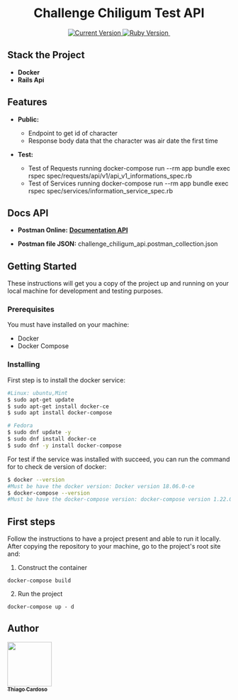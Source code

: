 <h1 align="center">Challenge Chiligum Test API</h1>

<p align="center">
  <a href="https://github.com/tiagoleal/coin_conversion">
    <img alt="Current Version" src="https://img.shields.io/badge/version-1.0.0 -blue.svg">
  </a>
  <a href="https://ruby-doc.org/core-2.7.1/">
    <img alt="Ruby Version" src="https://img.shields.io/badge/Ruby-2.7.1 -brightgreen.svg" target="_blank">
  </a>
  <a href="https://edgeguides.rubyonrails.org/6_0_release_notes.html">
    <img alt="" src="https://img.shields.io/badge/Rails-~> 6.0.2-blue.svg" target="_blank">
  </a>
</p>


## Stack the Project

- **Docker**
- **Rails Api**

## Features

- **Public:** 
   - Endpoint to get id of character
   - Response body data that the character was air date the first time

- **Test:** 
    - Test of Requests running docker-compose run --rm app bundle exec rspec spec/requests/api/v1/api_v1_informations_spec.rb
    - Test of Services running docker-compose run --rm app bundle exec rspec spec/services/information_service_spec.rb
    
## Docs API

  - **Postman Online:** [<b>Documentation API</b>](https://documenter.getpostman.com/view/2339597/TVmJhya9)

  - **Postman file JSON:** challenge_chiligum_api.postman_collection.json
  
  
## Getting Started

These instructions will get you a copy of the project up and running on your local machine for development and testing purposes.

### Prerequisites

You must have installed on your machine:

- Docker
- Docker Compose

### Installing

First step is to install the docker service:

```bash
#Linux: ubuntu,Mint
$ sudo apt-get update
$ sudo apt-get install docker-ce
$ sudo apt install docker-compose

# Fedora
$ sudo dnf update -y
$ sudo dnf install docker-ce
$ sudo dnf -y install docker-compose
```

For test if the service was installed with succeed, you can run the command for to check de version of docker:

```bash
$ docker --version
#Must be have the docker version: Docker version 18.06.0-ce
$ docker-compose --version
#Must be have the docker-compose version: docker-compose version 1.22.0
```

## First steps

Follow the instructions to have a project present and able to run it locally.
After copying the repository to your machine, go to the project's root site and:

1.  Construct the container

```
docker-compose build
```

2.  Run the project

```
docker-compose up - d
```
## Author

<!-- ALL-CONTRIBUTORS-LIST:START - Do not remove or modify this section -->
<!-- prettier-ignore -->
[<img src="https://avatars1.githubusercontent.com/u/1753070?s=460&v=4" width="100px;"/><br /><sub><b>Thiago Cardoso</b></sub>](https://github.com/Thiago-Cardoso)<br />
